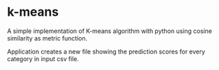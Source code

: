 # k-means
A simple implementation of K-means algorithm with python using cosine similarity as metric function.

Application creates a new file showing the prediction scores for every category in input csv file.
